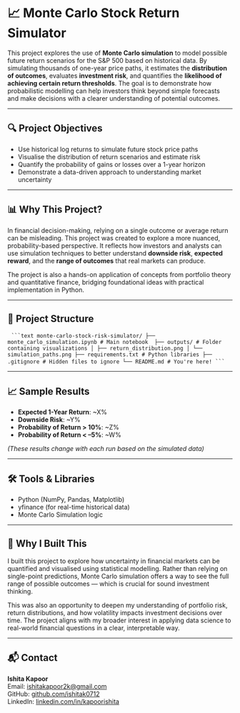 # 📈 Monte Carlo Stock Return Simulator

This project explores the use of **Monte Carlo simulation** to model possible future return scenarios for the S&P 500 based on historical data. By simulating thousands of one-year price paths, it estimates the **distribution of outcomes**, evaluates **investment risk**, and quantifies the **likelihood of achieving certain return thresholds**. The goal is to demonstrate how probabilistic modelling can help investors think beyond simple forecasts and make decisions with a clearer understanding of potential outcomes.

---

## 🔍 Project Objectives

- Use historical log returns to simulate future stock price paths
- Visualise the distribution of return scenarios and estimate risk
- Quantify the probability of gains or losses over a 1-year horizon
- Demonstrate a data-driven approach to understanding market uncertainty

---

## 📊 Why This Project?

In financial decision-making, relying on a single outcome or average return can be misleading. This project was created to explore a more nuanced, probability-based perspective. It reflects how investors and analysts can use simulation techniques to better understand **downside risk**, **expected reward**, and the **range of outcomes** that real markets can produce.

The project is also a hands-on application of concepts from portfolio theory and quantitative finance, bridging foundational ideas with practical implementation in Python.

---

## 📁 Project Structure

<pre> <code>```text monte-carlo-stock-risk-simulator/ ├── monte_carlo_simulation.ipynb # Main notebook  ├── outputs/ # Folder containing visualizations │ ├── return_distribution.png │ └── simulation_paths.png ├── requirements.txt # Python libraries ├── .gitignore # Hidden files to ignore └── README.md # You're here! ```</code> </pre>


---

## 📈 Sample Results

- **Expected 1-Year Return**: ~X%
- **Downside Risk**: ~Y%
- **Probability of Return > 10%**: ~Z%
- **Probability of Return < –5%**: ~W%

_(These results change with each run based on the simulated data)_

---

## 🛠️ Tools & Libraries

- Python (NumPy, Pandas, Matplotlib)
- yfinance (for real-time historical data)
- Monte Carlo Simulation logic

---

## 🧠 Why I Built This

I built this project to explore how uncertainty in financial markets can be quantified and visualised using statistical modelling. Rather than relying on single-point predictions, Monte Carlo simulation offers a way to see the full range of possible outcomes — which is crucial for sound investment thinking.

This was also an opportunity to deepen my understanding of portfolio risk, return distributions, and how volatility impacts investment decisions over time. The project aligns with my broader interest in applying data science to real-world financial questions in a clear, interpretable way.

---

## 📬 Contact

**Ishita Kapoor**  
Email: [ishitakapoor2k@gmail.com](mailto:ishitakapoor2k@gmail.com)  
GitHub: [github.com/ishitak0712](https://github.com/ishitak0712)  
LinkedIn: [linkedin.com/in/kapoorishita](https://linkedin.com/in/kapoorishita)
